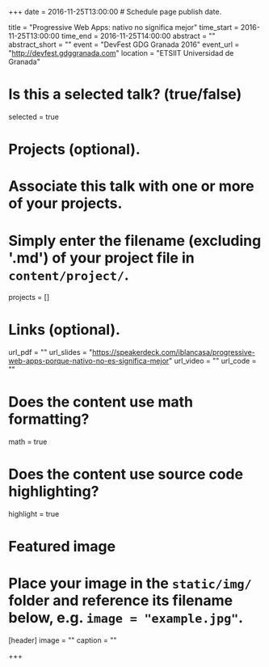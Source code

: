 +++
date = 2016-11-25T13:00:00  # Schedule page publish date.

title = "Progressive Web Apps: nativo no significa mejor"
time_start = 2016-11-25T13:00:00
time_end = 2016-11-25T14:00:00
abstract = ""
abstract_short = ""
event = "DevFest GDG Granada 2016"
event_url = "http://devfest.gdggranada.com"
location = "ETSIIT Universidad de Granada"

# Is this a selected talk? (true/false)
selected = true

# Projects (optional).
#   Associate this talk with one or more of your projects.
#   Simply enter the filename (excluding '.md') of your project file in `content/project/`.
projects = []

# Links (optional).
url_pdf = ""
url_slides = "https://speakerdeck.com/iblancasa/progressive-web-apps-porque-nativo-no-es-significa-mejor"
url_video = ""
url_code = ""

# Does the content use math formatting?
math = true

# Does the content use source code highlighting?
highlight = true

# Featured image
# Place your image in the `static/img/` folder and reference its filename below, e.g. `image = "example.jpg"`.
[header]
image = ""
caption = ""

+++

